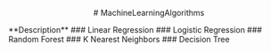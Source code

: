 <p align = 'center'> # MachineLearningAlgorithms </p>
**Description**
### Linear Regression
### Logistic Regression
### Random Forest
### K Nearest Neighbors
### Decision Tree
